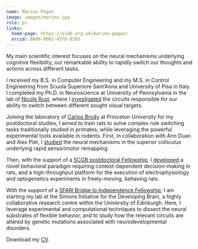 ```yaml
---
name: Marino Pagan
image: images/marino.jpg
role: pi
links:
  home-page: https://sidb.org.uk/marino-pagan/
  orcid: 0000-0002-4376-0283
---
```


My main scientific interest focuses on the neural mechanisms underlying cognitive flexibility, our remarkable ability to rapidly switch our thoughts and actions across different tasks.

I received my B.S. in Computer Engineering and my M.S. in Control Engineering from Scuola Superiore Sant’Anna and University of Pisa in Italy. I completed my Ph.D. in Neuroscience at University of Pennsylvania in the lab of [Nicole Rust](https://www.sas.upenn.edu/psych/rust-lab/index.html), where I [investigated](https://www.nature.com/articles/nn.3433) the circuits responsible for our ability to switch between different sought visual targets.

Joining the laboratory of [Carlos Brody](http://brodylab.org/) at Princeton University for my postdoctoral studies, I aimed to train rats to solve complex rule switching tasks traditionally studied in primates, while leveraging the powerful experimental tools available in rodents. First, in collaboration with Ann Duan and Alex Piet, I [studied](https://www.nature.com/articles/s41593-021-00865-x) the neural mechanisms in the superior colliculus underlying rapid sensorimotor remapping.

Then, with the support of a [SCGB postdoctoral Fellowship](https://www.simonsfoundation.org/people/marino-pagan/), I [developed](https://doi.org/gsx659) a novel behavioral paradigm requiring context-dependent decision-making in rats, and a high-throughput platform for the execution of electrophysiology and optogenetics experiments in freely-moving, behaving rats. 

With the support of a [SFARI Bridge to Independence Fellowship](https://www.sfari.org/people/marino-pagan/), I am starting my lab at the Simons Initiative for the Developing Brain, a highly collaborative research centre within the University of Edinburgh. Here, I leverage experimental and computational techniques to dissect the neural substrates of flexible behavior, and to study how the relevant circuits are altered by genetic mutations associated with neurodevelopmental disorders.

Download my [CV](www.marinopagan.com/pagan_lab/assets/CV_Pagan.pdf).
